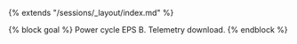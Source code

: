 {% extends "/sessions/_layout/index.md" %}

{% block goal %}
Power cycle EPS B. Telemetry download. 
{% endblock %}
